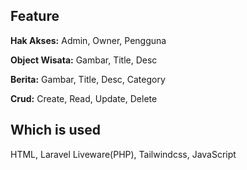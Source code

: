 ## Feature

**Hak Akses:** Admin, Owner, Pengguna

**Object Wisata:** Gambar, Title, Desc

**Berita:** Gambar, Title, Desc, Category

**Crud:** Create, Read, Update, Delete



## Which is used

HTML, Laravel Liveware(PHP), Tailwindcss, JavaScript


